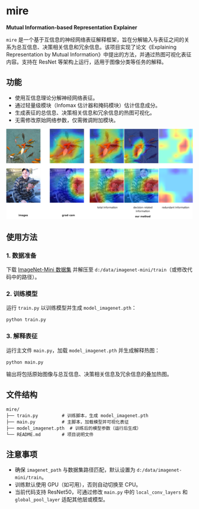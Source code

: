# mire

**Mutual Information-based Representation Explainer**

`mire` 是一个基于互信息的神经网络表征解释框架，旨在分解输入与表征之间的关系为总互信息、决策相关信息和冗余信息。该项目实现了论文《Explaining Representation by Mutual Information》中提出的方法，并通过热图可视化表征内容。支持在 ResNet 等架构上运行，适用于图像分类等任务的解释。


## 功能

- 使用互信息理论分解神经网络表征。
- 通过轻量级模块（Infomax 估计器和掩码模块）估计信息成分。
- 生成表征的总信息、决策相关信息和冗余信息的热图可视化。
- 无需修改原始网络参数，仅需微调附加模块。

![img.png](img.png)


## 使用方法

### 1. 数据准备
下载 [ImageNet-Mini 数据集](https://www.kaggle.com/datasets/ifigotin/imagenetmini-1000) 并解压至 `d:/data/imagenet-mini/train`（或修改代码中的路径）。

### 2. 训练模型
运行 `train.py` 以训练模型并生成 `model_imagenet.pth`：
```bash
python train.py
```

### 3. 解释表征
运行主文件 `main.py`，加载 `model_imagenet.pth` 并生成解释热图：
```bash
python main.py
```
输出将包括原始图像与总互信息、决策相关信息及冗余信息的叠加热图。

## 文件结构

```
mire/
├── train.py         # 训练脚本，生成 model_imagenet.pth
├── main.py          # 主脚本，加载模型并可视化表征
├── model_imagenet.pth  # 训练后的模型参数（运行后生成）
└── README.md        # 项目说明文件
```

## 注意事项

- 确保 `imagenet_path` 与数据集路径匹配，默认设置为 `d:/data/imagenet-mini/train`。
- 训练默认使用 GPU（如可用），否则自动切换至 CPU。
- 当前代码支持 ResNet50，可通过修改 `main.py` 中的 `local_conv_layers` 和 `global_pool_layer` 适配其他层或模型。

